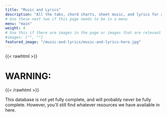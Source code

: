 ```yaml
---
title: "Music and Lyrics"
description: "All the tabs, chord charts, sheet music, and lyrics for all our songs!"
# Use these next two if this page needs to be in a menu
menu: "main"
weight: 4
# Use this if there are images in the page or images that are relevant to the page
#images: ["", ""]
featured_image: "/music-and-lyrics/music-and-lyrics-hero.jpg"
---
```


{{< rawhtml >}}
<h1 class="gold">WARNING:</h1>
{{< /rawhtml >}}

This database is not yet fully complete, and will probably never be fully complete. However, you'll still find whatever resources we have available in here.
